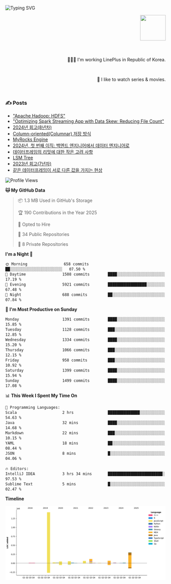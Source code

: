 ![Typing SVG](https://readme-typing-svg.herokuapp.com/?lines=Hello,+I'm+Changkwon+😎&height=150&width=1024&size=40&color=458588&background=282828&center=true&vCenter=true&multiline=false&duration=2000&pause=0)

<div align=right>
  <a href="https://github.com/devxb/gitanimals">
    <img
      src="https://render.gitanimals.org/lines/spearkkk?pet-id=624227435622945015"
      width="80"
      height="80"
    />
  </a>
  <br/>
  <br/>  
  <br/>
  
  👨🏼‍💻 I'm working LinePlus in Republic of Korea.
  
  <br/>
  
  🍿 I like to watch series & movies.
  
  <br/>

</div>
  
<div align=left>
  
  <div>
    
  ### ✍️ Posts
    
  </div>
  
  <!-- BLOGPOSTS:START -->
- ["Apache Hadoop: HDFS"](https://spearkkk.dev/kr/blog/apache-hadoop-hdfs)
- ["Optimizing Spark Streaming App with Data Skew: Reducing File Count"](https://spearkkk.dev/kr/blog/optimizing-spark-streaming-app-with-data-skew-reducing-file-count)
- [2024년 회고(8년차)](https://spearkkk.dev/kr/blog/8th-year-retrospect)
- [Column-oriented(Columnar) 저장 방식](https://spearkkk.dev/kr/blog/column-oriented)
- [MyRocks Engine](https://spearkkk.dev/kr/blog/my-rocks_engine)
- [2024년, 첫 번째 이직: 백엔드 엔지니어에서 데이터 엔지니어로](https://spearkkk.dev/kr/blog/2024-first-changing-company-from-backend-to-data-engineer)
- [데이터프레임의 리밋에 대한 작은 고려 사항](https://spearkkk.dev/kr/blog/dataframe-limit)
- [LSM Tree](https://spearkkk.dev/kr/blog/lsm-tree)
- [2023년 회고(7년차)](https://spearkkk.dev/kr/blog/7th-year-retrospect)
- [같은 데이터프레임이 서로 다른 값을 가지는 현상](https://spearkkk.dev/kr/blog/two-dataframe-have-another-value)
<!-- BLOGPOSTS:END -->

  
<!--START_SECTION:waka-->
![Profile Views](http://img.shields.io/badge/Profile%20Views-0-blue)

**🐱 My GitHub Data** 

> 📦 1.3 MB Used in GitHub's Storage 
 > 
> 🏆 190 Contributions in the Year 2025
 > 
> 💼 Opted to Hire
 > 
> 📜 34 Public Repositories 
 > 
> 🔑 8 Private Repositories 
 > 
**I'm a Night 🦉** 

```text
🌞 Morning                658 commits         ██░░░░░░░░░░░░░░░░░░░░░░░   07.50 % 
🌆 Daytime                1508 commits        ████░░░░░░░░░░░░░░░░░░░░░   17.19 % 
🌃 Evening                5921 commits        █████████████████░░░░░░░░   67.48 % 
🌙 Night                  688 commits         ██░░░░░░░░░░░░░░░░░░░░░░░   07.84 % 
```
📅 **I'm Most Productive on Sunday** 

```text
Monday                   1391 commits        ████░░░░░░░░░░░░░░░░░░░░░   15.85 % 
Tuesday                  1128 commits        ███░░░░░░░░░░░░░░░░░░░░░░   12.85 % 
Wednesday                1334 commits        ████░░░░░░░░░░░░░░░░░░░░░   15.20 % 
Thursday                 1066 commits        ███░░░░░░░░░░░░░░░░░░░░░░   12.15 % 
Friday                   958 commits         ███░░░░░░░░░░░░░░░░░░░░░░   10.92 % 
Saturday                 1399 commits        ████░░░░░░░░░░░░░░░░░░░░░   15.94 % 
Sunday                   1499 commits        ████░░░░░░░░░░░░░░░░░░░░░   17.08 % 
```


📊 **This Week I Spent My Time On** 

```text
💬 Programming Languages: 
Scala                    2 hrs               ██████████████░░░░░░░░░░░   54.63 % 
Java                     32 mins             ████░░░░░░░░░░░░░░░░░░░░░   14.68 % 
Markdown                 22 mins             ███░░░░░░░░░░░░░░░░░░░░░░   10.15 % 
YAML                     18 mins             ██░░░░░░░░░░░░░░░░░░░░░░░   08.44 % 
JSON                     8 mins              █░░░░░░░░░░░░░░░░░░░░░░░░   04.06 % 

🔥 Editors: 
IntelliJ IDEA            3 hrs 34 mins       ████████████████████████░   97.53 % 
Sublime Text             5 mins              █░░░░░░░░░░░░░░░░░░░░░░░░   02.47 % 
```

**Timeline**

![Lines of Code chart](https://raw.githubusercontent.com/spearkkk/spearkkk/main/assets/bar_graph.png)


<!--END_SECTION:waka-->
</div>

